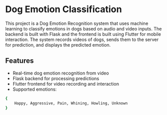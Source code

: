 # Dog Emotion Classification

This project is a Dog Emotion Recognition system that uses machine learning to classify emotions in dogs based on audio and video inputs. The backend is built with Flask and the frontend is built using Flutter for mobile interaction. The system records videos of dogs, sends them to the server for prediction, and displays the predicted emotion.

## Features

- Real-time dog emotion recognition from video
- Flask backend for processing predictions
- Flutter frontend for video recording and interaction
- Supported emotions: 
``` bash 
{
    Happy, Aggressive, Pain, Whining, Howling, Unknown
}
```
